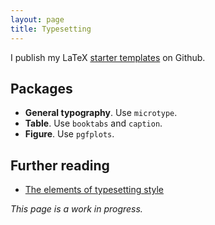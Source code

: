 ```yaml
---
layout: page
title: Typesetting
---
```


I publish my LaTeX [starter templates](https://github.com/annihalated/latex-starter) on Github. 

## Packages
- **General typography**. Use `microtype`.
- **Table**. Use `booktabs` and `caption`.
- **Figure**. Use `pgfplots`.

## Further reading
- [The elements of typesetting style](https://www.mayin.org/ajayshah/MISC/typesetting-etiquette.html)

_This page is a work in progress._